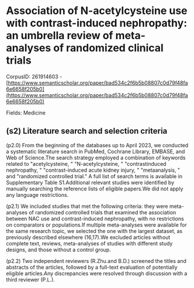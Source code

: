 # Association of N-acetylcysteine use with contrast-induced nephropathy: an umbrella review of meta-analyses of randomized clinical trials

CorpusID: 261914603 - [https://www.semanticscholar.org/paper/bad534c2f6b5b08807c0d79f48fa6e6658f205b0](https://www.semanticscholar.org/paper/bad534c2f6b5b08807c0d79f48fa6e6658f205b0)

Fields: Medicine

## (s2) Literature search and selection criteria
(p2.0) From the beginning of the databases up to April 2023, we conducted a systematic literature search in PubMed, Cochrane Library, EMBASE, and Web of Science.The search strategy employed a combination of keywords related to "acetylcysteine, " "N-acetylcysteine, " "contrastinduced nephropathy, " "contrast-induced acute kidney injury, " "metaanalysis, " and "randomized controlled trial." A full list of search terms is available in Supplementary Table S1.Additional relevant studies were identified by manually searching the reference lists of eligible papers.We did not apply any language restrictions.

(p2.1) We included studies that met the following criteria: they were meta-analyses of randomized controlled trials that examined the association between NAC use and contrast-induced nephropathy, with no restrictions on comparators or populations.If multiple meta-analyses were available for the same research topic, we selected the one with the largest dataset, as previously described elsewhere (16,17).We excluded articles without complete text, reviews, meta-analyses of studies with different study designs, and those without a control group.

(p2.2) Two independent reviewers (R.Zhu.and B.D.) screened the titles and abstracts of the articles, followed by a full-text evaluation of potentially eligible articles.Any discrepancies were resolved through discussion with a third reviewer (P.L.).
